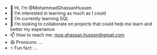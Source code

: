 - 👋 Hi, I’m @MohammadGhassanHussen
- 👀 I’m interested in learning as much as I could 
- 🌱 I’m currently learning SQL
- 💞️ I’m looking to collaborate on projects that could help me learn and better my experience
- 📫 How to reach me: moe.ghassan.hussen@gmail.com
- 😄 Pronouns: ...
- ⚡ Fun fact: ...

<!---
MohammadGhassanHussen/MohammadGhassanHussen is a ✨ special ✨ repository because its `README.md` (this file) appears on your GitHub profile.
You can click the Preview link to take a look at your changes.
--->
